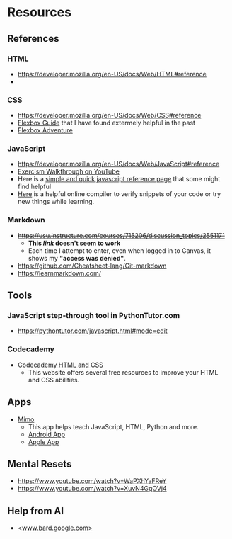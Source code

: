 # Resources

## References

### HTML
- <https://developer.mozilla.org/en-US/docs/Web/HTML#reference>
- 

### CSS
- <https://developer.mozilla.org/en-US/docs/Web/CSS#reference>
- [Flexbox Guide](https://css-tricks.com/snippets/css/a-guide-to-flexbox) that I have found extermely helpful in the past
- [Flexbox Adventure](https://github.com/USU-ITLS-x265-23-summer/class-repo/blob/main/References/Flex-Box-Adventure.md)

### JavaScript
- <https://developer.mozilla.org/en-US/docs/Web/JavaScript#reference>
- [Exercism Walkthrough on YouTube](https://youtube.com/playlist?list=PLJO7vAdVP8x1XreVWnTEtySN9BE8-Tr4o)
- Here is a [simple and quick javascript reference page](https://www.codecademy.com/learn/introduction-to-javascript/modules/learn-javascript-introduction/cheatsheet) that some might find helpful
- [Here](https://onecompiler.com/javascript/3zbkyda6k) is a helpful online compiler to verify snippets of your code or try new things while learning.

### Markdown
- ~~<https://usu.instructure.com/courses/715206/discussion_topics/2551171>~~
  - **This _link_ doesn't seem to work** 
  - Each time I attempt to enter, even when logged in to Canvas, it shows my **"access was denied"**.
- https://github.com/Cheatsheet-lang/Git-markdown
- https://learnmarkdown.com/


## Tools

### JavaScript step-through tool in PythonTutor.com
- <https://pythontutor.com/javascript.html#mode=edit>

### Codecademy
- [Codecademy HTML and CSS](https://www.codecademy.com/catalog/language/html-css?g_network=g&g_productchannel=&g_adid=624951457594&g_locinterest=&g_keyword=codecademy%20html&g_acctid=243-039-7011&g_adtype=&g_keywordid=kwd-520300395752&g_ifcreative=&g_campaign=account&g_locphysical=1026952&g_adgroupid=128133969828&g_productid=&g_source={sourceid}&g_merchantid=&g_placement=&g_partition=&g_campaignid=1955172604&g_ifproduct=&utm_id=t_kwd-520300395752:ag_128133969828:cp_1955172604:n_g:d_c&utm_source=google&utm_medium=paid-search&utm_term=codecademy%20html&utm_campaign=US_Brand_Exact&utm_content=624951457594&g_adtype=search&g_acctid=243-039-7011&gclid=Cj0KCQjwqNqkBhDlARIsAFaxvwwkZ8TgoCvBK3EoBvzbvqnBGGntBWVTtlJ9X2nCGeqoxP1FCrQdBcIaArDrEALw_wcB)
  - This website offers several free resources to improve your HTML and CSS abilities.
  
## Apps
- [Mimo](<https://mimo.org>)
  - This app helps teach JavaScript, HTML, Python and more.
  - [Android App](<https://play.google.com/store/apps/details?id=com.getmimo&pli=1>)
  - [Apple App](<https://apps.apple.com/us/app/mimo-learn-how-to-code-through/id1133960732>)

## Mental Resets

- <https://www.youtube.com/watch?v=WaPXhYaFReY>
- <https://www.youtube.com/watch?v=XuvN4GgOVj4>

## Help from AI
- <www.bard.google.com>
